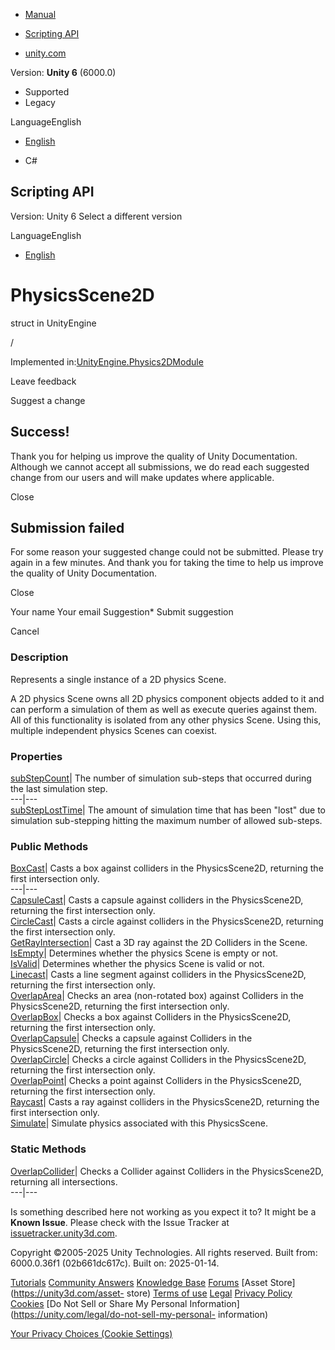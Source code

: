 [ ]()

  * [Manual](../Manual/index.html)
  * [Scripting API](../ScriptReference/index.html)

  * [unity.com](https://unity.com/)

Version: **Unity 6** (6000.0)

  * Supported
  * Legacy

LanguageEnglish

  * [English]()

  * C#

[ ](https://docs.unity3d.com)

## Scripting API

Version: Unity 6 Select a different version

LanguageEnglish

  * [English]()

# PhysicsScene2D

struct in UnityEngine

/

Implemented in:[UnityEngine.Physics2DModule](UnityEngine.Physics2DModule.html)

Leave feedback

Suggest a change

## Success!

Thank you for helping us improve the quality of Unity Documentation. Although
we cannot accept all submissions, we do read each suggested change from our
users and will make updates where applicable.

Close

## Submission failed

For some reason your suggested change could not be submitted. Please <a>try
again</a> in a few minutes. And thank you for taking the time to help us
improve the quality of Unity Documentation.

Close

Your name Your email Suggestion* Submit suggestion

Cancel

[ ]()

### Description

Represents a single instance of a 2D physics Scene.

A 2D physics Scene owns all 2D physics component objects added to it and can
perform a simulation of them as well as execute queries against them. All of
this functionality is isolated from any other physics Scene. Using this,
multiple independent physics Scenes can coexist.

### Properties

[subStepCount](PhysicsScene2D-subStepCount.html)| The number of simulation
sub-steps that occurred during the last simulation step.  
---|---  
[subStepLostTime](PhysicsScene2D-subStepLostTime.html)| The amount of
simulation time that has been "lost" due to simulation sub-stepping hitting
the maximum number of allowed sub-steps.  
  
### Public Methods

[BoxCast](PhysicsScene2D.BoxCast.html)| Casts a box against colliders in the
PhysicsScene2D, returning the first intersection only.  
---|---  
[CapsuleCast](PhysicsScene2D.CapsuleCast.html)| Casts a capsule against
colliders in the PhysicsScene2D, returning the first intersection only.  
[CircleCast](PhysicsScene2D.CircleCast.html)| Casts a circle against colliders
in the PhysicsScene2D, returning the first intersection only.  
[GetRayIntersection](PhysicsScene2D.GetRayIntersection.html)| Cast a 3D ray
against the 2D Colliders in the Scene.  
[IsEmpty](PhysicsScene2D.IsEmpty.html)| Determines whether the physics Scene
is empty or not.  
[IsValid](PhysicsScene2D.IsValid.html)| Determines whether the physics Scene
is valid or not.  
[Linecast](PhysicsScene2D.Linecast.html)| Casts a line segment against
colliders in the PhysicsScene2D, returning the first intersection only.  
[OverlapArea](PhysicsScene2D.OverlapArea.html)| Checks an area (non-rotated
box) against Colliders in the PhysicsScene2D, returning the first intersection
only.  
[OverlapBox](PhysicsScene2D.OverlapBox.html)| Checks a box against Colliders
in the PhysicsScene2D, returning the first intersection only.  
[OverlapCapsule](PhysicsScene2D.OverlapCapsule.html)| Checks a capsule against
Colliders in the PhysicsScene2D, returning the first intersection only.  
[OverlapCircle](PhysicsScene2D.OverlapCircle.html)| Checks a circle against
Colliders in the PhysicsScene2D, returning the first intersection only.  
[OverlapPoint](PhysicsScene2D.OverlapPoint.html)| Checks a point against
Colliders in the PhysicsScene2D, returning the first intersection only.  
[Raycast](PhysicsScene2D.Raycast.html)| Casts a ray against colliders in the
PhysicsScene2D, returning the first intersection only.  
[Simulate](PhysicsScene2D.Simulate.html)| Simulate physics associated with
this PhysicsScene.  
  
### Static Methods

[OverlapCollider](PhysicsScene2D.OverlapCollider.html)| Checks a Collider
against Colliders in the PhysicsScene2D, returning all intersections.  
---|---  
  
Is something described here not working as you expect it to? It might be a
**Known Issue**. Please check with the Issue Tracker at
[issuetracker.unity3d.com](https://issuetracker.unity3d.com).

Copyright ©2005-2025 Unity Technologies. All rights reserved. Built from:
6000.0.36f1 (02b661dc617c). Built on: 2025-01-14.

[Tutorials](https://unity3d.com/learn) [Community
Answers](https://answers.unity3d.com) [Knowledge
Base](https://support.unity3d.com/hc/en-us)
[Forums](https://forum.unity3d.com) [Asset Store](https://unity3d.com/asset-
store) [Terms of use](https://docs.unity3d.com/Manual/TermsOfUse.html)
[Legal](https://unity.com/legal) [Privacy
Policy](https://unity.com/legal/privacy-policy)
[Cookies](https://unity.com/legal/cookie-policy) [Do Not Sell or Share My
Personal Information](https://unity.com/legal/do-not-sell-my-personal-
information)

[Your Privacy Choices (Cookie Settings)](javascript:void\(0\);)

